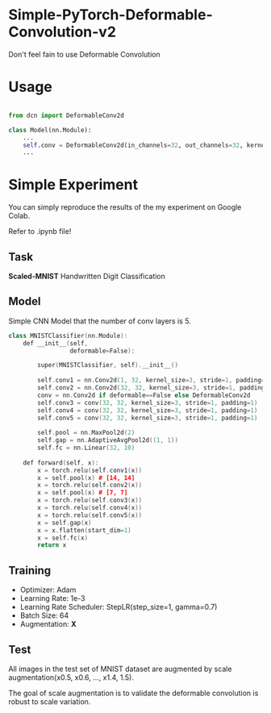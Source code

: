 # Simple-PyTorch-Deformable-Convolution-v2
Don't feel fain to use Deformable Convolution

# Usage

```python

from dcn import DeformableConv2d

class Model(nn.Module):
    ...
    self.conv = DeformableConv2d(in_channels=32, out_channels=32, kernel_size=3, stride=1, padding=1)
    ...

```

# Simple Experiment

You can simply reproduce the results of the my experiment on Google Colab.

Refer to .ipynb file!

## Task

**Scaled-MNIST** Handwritten Digit Classification

## Model

Simple CNN Model that the number of conv layers is 5.

```cpp
class MNISTClassifier(nn.Module):
    def __init__(self,
                 deformable=False):

        super(MNISTClassifier, self).__init__()
        
        self.conv1 = nn.Conv2d(1, 32, kernel_size=3, stride=1, padding=1)
        self.conv2 = nn.Conv2d(32, 32, kernel_size=3, stride=1, padding=1)     
        conv = nn.Conv2d if deformable==False else DeformableConv2d
        self.conv3 = conv(32, 32, kernel_size=3, stride=1, padding=1)
        self.conv4 = conv(32, 32, kernel_size=3, stride=1, padding=1)
        self.conv5 = conv(32, 32, kernel_size=3, stride=1, padding=1)
        
        self.pool = nn.MaxPool2d(2)
        self.gap = nn.AdaptiveAvgPool2d((1, 1))
        self.fc = nn.Linear(32, 10)
        
    def forward(self, x):
        x = torch.relu(self.conv1(x))
        x = self.pool(x) # [14, 14]
        x = torch.relu(self.conv2(x))
        x = self.pool(x) # [7, 7]
        x = torch.relu(self.conv3(x))
        x = torch.relu(self.conv4(x))
        x = torch.relu(self.conv5(x))
        x = self.gap(x)
        x = x.flatten(start_dim=1)
        x = self.fc(x)
        return x
```

## Training

- Optimizer: Adam
- Learning Rate: 1e-3
- Learning Rate Scheduler: StepLR(step_size=1, gamma=0.7)
- Batch Size: 64
- Augmentation: **X**

## Test

All images in the test set of MNIST dataset are augmented by scale augmentation(x0.5, x0.6, ..., x1.4, 1.5).

The goal of scale augmentation is to validate the deformable convolution is robust to scale variation.





